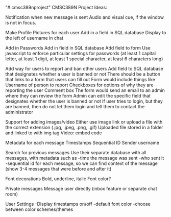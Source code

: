 "# cmsc389nproject" 
CMSC389N Project Ideas:

Notification when new message is sent
	Audio and visual cue, if the window is not in focus.

Make Profile Pictures for each user
	Add in a field in SQL database
	Display to the left of username in chat

Add in Passwords
	Add in field in SQL database
	Add field to form
	Use javascript to enforce particular settings for passwords (at least 1 capital letter, at least 1 digit, at least 1 special character, at least 6 characters long)

Add way for users to report and ban other users
	Add field to SQL database that designates whether a user is banned or not
	There should be a button that links to a form that users can fill out
	Form would include things like
		Username of person to report
		Checkboxes for options of why they are reporting the user
		Comment box
	The form would send an email to an admin where they can review the form
	Admin can edit the specific field that designates whether the user is banned or not
	If user tries to login, but they are banned, then do not let them login and tell them to contact the administrator

Support for adding images/video
	Either use image link or upload a file with the correct extension (.jpg, .jpeg, .png, .gif)
		Uploaded file stored in a folder and linked to with img tag
	Video: embed code

Metadata for each message
	Timestamps
	Sequential ID
	Sender username

Search for previous messages
	Use their separate database with all messages, with metadata such as
		-time the message was sent
		-who sent it
-sequential id for each message, so we can find context of the message (show 3-4 messages that were before and after it)

Font decorations
	Bold, underline, italic
	Font color?

Private messages
	Message user directly (inbox feature or separate chat room)

User Settings
	-Display timestamps on/off
	-default font  color
	-choose between color schemes/themes
	
